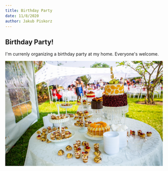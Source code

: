 ```yaml
---
title: Birthday Party
date: 11/8/2020
author: Jakub Piskorz
---
```


## Birthday Party!

I'm currenly organizing a birthday party at my home. Everyone's welcome.

![Birthday Party](./party.jpg)
